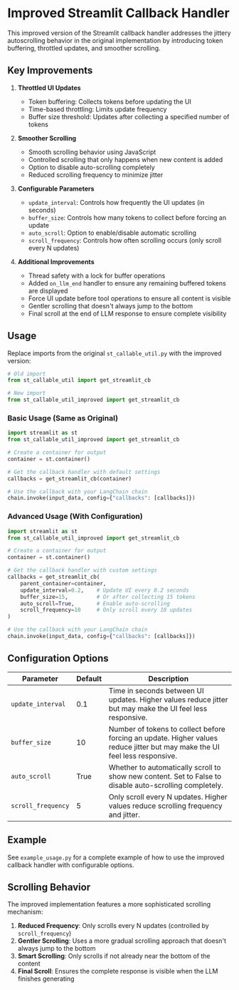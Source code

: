# Improved Streamlit Callback Handler

This improved version of the Streamlit callback handler addresses the jittery autoscrolling behavior in the original implementation by introducing token buffering, throttled updates, and smoother scrolling.

## Key Improvements

1. **Throttled UI Updates**
   - Token buffering: Collects tokens before updating the UI
   - Time-based throttling: Limits update frequency
   - Buffer size threshold: Updates after collecting a specified number of tokens

2. **Smoother Scrolling**
   - Smooth scrolling behavior using JavaScript
   - Controlled scrolling that only happens when new content is added
   - Option to disable auto-scrolling completely
   - Reduced scrolling frequency to minimize jitter

3. **Configurable Parameters**
   - `update_interval`: Controls how frequently the UI updates (in seconds)
   - `buffer_size`: Controls how many tokens to collect before forcing an update
   - `auto_scroll`: Option to enable/disable automatic scrolling
   - `scroll_frequency`: Controls how often scrolling occurs (only scroll every N updates)

4. **Additional Improvements**
   - Thread safety with a lock for buffer operations
   - Added `on_llm_end` handler to ensure any remaining buffered tokens are displayed
   - Force UI update before tool operations to ensure all content is visible
   - Gentler scrolling that doesn't always jump to the bottom
   - Final scroll at the end of LLM response to ensure complete visibility

## Usage

Replace imports from the original `st_callable_util.py` with the improved version:

```python
# Old import
from st_callable_util import get_streamlit_cb

# New import
from st_callable_util_improved import get_streamlit_cb
```

### Basic Usage (Same as Original)

```python
import streamlit as st
from st_callable_util_improved import get_streamlit_cb

# Create a container for output
container = st.container()

# Get the callback handler with default settings
callbacks = get_streamlit_cb(container)

# Use the callback with your LangChain chain
chain.invoke(input_data, config={"callbacks": [callbacks]})
```

### Advanced Usage (With Configuration)

```python
import streamlit as st
from st_callable_util_improved import get_streamlit_cb

# Create a container for output
container = st.container()

# Get the callback handler with custom settings
callbacks = get_streamlit_cb(
    parent_container=container,
    update_interval=0.2,    # Update UI every 0.2 seconds
    buffer_size=15,         # Or after collecting 15 tokens
    auto_scroll=True,       # Enable auto-scrolling
    scroll_frequency=10     # Only scroll every 10 updates
)

# Use the callback with your LangChain chain
chain.invoke(input_data, config={"callbacks": [callbacks]})
```

## Configuration Options

| Parameter | Default | Description |
|-----------|---------|-------------|
| `update_interval` | 0.1 | Time in seconds between UI updates. Higher values reduce jitter but may make the UI feel less responsive. |
| `buffer_size` | 10 | Number of tokens to collect before forcing an update. Higher values reduce jitter but may make the UI feel less responsive. |
| `auto_scroll` | True | Whether to automatically scroll to show new content. Set to False to disable auto-scrolling completely. |
| `scroll_frequency` | 5 | Only scroll every N updates. Higher values reduce scrolling frequency and jitter. |

## Example

See `example_usage.py` for a complete example of how to use the improved callback handler with configurable options.

## Scrolling Behavior

The improved implementation features a more sophisticated scrolling mechanism:

1. **Reduced Frequency**: Only scrolls every N updates (controlled by `scroll_frequency`)
2. **Gentler Scrolling**: Uses a more gradual scrolling approach that doesn't always jump to the bottom
3. **Smart Scrolling**: Only scrolls if not already near the bottom of the content
4. **Final Scroll**: Ensures the complete response is visible when the LLM finishes generating
